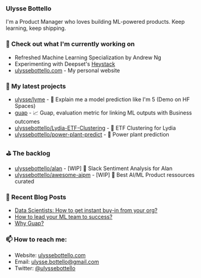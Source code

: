 ### Ulysse Bottello

I'm a Product Manager who loves building ML-powered products. Keep learning, keep shipping.

### 👷 Check out what I'm currently working on
- Refreshed Machine Learning Specialization by Andrew Ng
- Experimenting with Deepset's [Heystack](https://github.com/deepset-ai/haystack)
- [ulyssebottello.com](https://ulyssebottello.com/) - My personal website



### 🌱 My latest projects
- [ulysse/lyme](https://huggingface.co/spaces/ulysse/lyme/tree/main) - 🤗 Explain me a model prediction like I'm 5 (Demo on HF Spaces)
- [guap](https://github.com/guap-ml/guap) - 📈 Guap, evaluation metric for linking ML outputs with Business outcomes
- [ulyssebottello/Lydia-ETF-Clustering](https://github.com/ulyssebottello/Lydia-ETF-Clustering) - 💸 ETF Clustering for Lydia
- [ulyssebottello/power-plant-predict](https://github.com/ulyssebottello/power-plant-predict) - 🌱 Power plant prediction

### ⛳️ The backlog
- [ulyssebottello/alan](https://github.com/ulyssebottello/Alan) - [WIP] 💖 Slack Sentiment Analysis for Alan
- [ulyssebottello/awesome-aipm](https://github.com/ulyssebottello/awesome-aipm) - [WIP] 🧰 Best AI/ML Product ressources curated


### 📰 Recent Blog Posts

- [Data Scientists: How to get instant buy-in from your org?](https://ulyssebottello.com/get-buy-in-from-org/)
- [How to lead your ML team to success?](https://ulyssebottello.com/how-to-lead-your-ml-team-to-success/)
- [Why Guap?](https://ulyssebottello.com/why-guap/)

### 📫 How to reach me:

- Website: [ulyssebottello.com](https://ulyssebottello.com/)
- Email: [ulysse.bottello@gmail.com](mailto:ulysse.bottello@gmail.com)
- Twitter: [@ulyssebottello](https://twitter.com/ulyssebottello)
